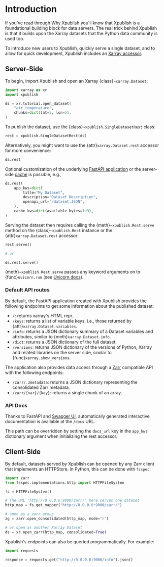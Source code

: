 # Introduction

If you've read through [Why Xpublish](../why-xpublish.md) you'll know that Xpublish is a foundational building block for data servers. The real trick behind Xpublish is that it builds upon the Xarray datasets that the Python data community is used too.

To introduce new users to Xpublish, quickly serve a single dataset, and to allow for quick development, Xpublish includes an [Xarray accessor](https://docs.xarray.dev/en/stable/internals/extending-xarray.html).

## Server-Side

To begin, import Xpublish and open an Xarray {class}`~xarray.Dataset`:

```python
import xarray as xr
import xpublish

ds = xr.tutorial.open_dataset(
    "air_temperature",
    chunks=dict(lat=5, lon=5),
)
```

To publish the dataset, use the
{class}`~xpublish.SingleDatasetRest` class:

```python
rest = xpublish.SingleDatasetRest(ds)
```

Alternatively, you might want to use the {attr}`xarray.Dataset.rest` accessor
for more convenience:

```python
ds.rest
```

Optional customization of the underlying [FastAPI application](https://fastapi.tiangolo.com) or the server-side [cache](https://github.com/dask/cachey) is possible, e.g.,

```python
ds.rest(
    app_kws=dict(
        title="My Dataset",
        description="Dataset Description",
        openapi_url="/dataset.JSON",
    ),
    cache_kws=dict(available_bytes=1e9),
)
```

Serving the dataset then requires calling the
{meth}`~xpublish.Rest.serve` method on the {class}`~xpublish.Rest` instance or
the {attr}`xarray.Dataset.rest` accessor:

```python
rest.serve()

# or

ds.rest.serve()
```

{meth}`~xpublish.Rest.serve` passes any keyword arguments on to
{func}`uvicorn.run` (see [Uvicorn docs]).

### Default API routes

By default, the FastAPI application created with Xpublish provides the following
endpoints to get some information about the published dataset:

- `/`: returns xarray's HTML repr.
- `/keys`: returns a list of variable keys, i.e., those returned by {attr}`xarray.Dataset.variables`.
- `/info`: returns a JSON dictionary summary of a Dataset variables and attributes, similar to {meth}`xarray.Dataset.info`.
- `/dict`: returns a JSON dictionary of the full dataset.
- `/versions`: returns JSON dictionary of the versions of Python, Xarray and related libraries on the server side, similar to {func}`xarray.show_versions`.

The application also provides data access through a [Zarr] compatible API with the
following endpoints:

- `/zarr/.zmetadata`: returns a JSON dictionary representing the consolidated Zarr metadata.
- `/zarr/{var}/{key}`: returns a single chunk of an array.

### API Docs

Thanks to FastAPI and [Swagger UI], automatically generated
interactive documentation is available at the `/docs` URL.

This path can be overridden by setting the `docs_url` key in the `app_kws`
dictionary argument when initializing the rest accessor.

## Client-Side

By default, datasets served by Xpublish can be opened by any Zarr client
that implements an HTTPStore. In Python, this can be done with `fsspec`:

```python
import zarr
from fsspec.implementations.http import HTTPFileSystem

fs = HTTPFileSystem()

# The URL 'http://0.0.0.0:9000/zarr/' here serves one dataset
http_map = fs.get_mapper("http://0.0.0.0:9000/zarr/")

# open as a zarr group
zg = zarr.open_consolidated(http_map, mode="r")

# or open as another Xarray Dataset
ds = xr.open_zarr(http_map, consolidated=True)
```

Xpublish's endpoints can also be queried programmatically. For example:

```python
import requests

response = requests.get("http://0.0.0.0:9000/info").json()
```

[swagger ui]: https://github.com/swagger-api/swagger-ui
[uvicorn docs]: https://www.uvicorn.org/deployment/#running-programmatically
[zarr]: https://zarr.readthedocs.io/en/stable/
